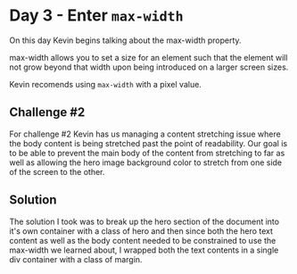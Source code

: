 # Day 3 - Enter `max-width`

On this day Kevin begins talking about the max-width property.

max-width allows you to set a size for an element such that the element will not grow beyond that width upon being introduced on a larger screen sizes.

Kevin recomends using `max-width` with a pixel value.

## Challenge #2

For challenge #2 Kevin has us managing a content stretching issue where the body content is being stretched past the point of readability. Our goal is to be able to prevent the main body of the content from stretching to far as well as allowing the hero image background color to stretch from one side of the screen to the other.

## Solution

The solution I took was to break up the hero section of the document into it's own container with a class of hero and then since both the hero text content as well as the body content needed to be constrained to use the max-width we learned about, I wrapped both the text contents in a single div container with a class of margin.